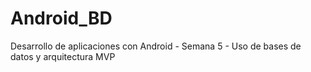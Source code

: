 # Android_BD
Desarrollo de aplicaciones con Android - Semana 5 - Uso de bases de datos y arquitectura MVP
